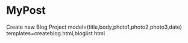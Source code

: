 # MyPost
Create new Blog Project
model=(title,body,photo1,photo2,photo3,date)
templates=createblog.html,bloglist.html
